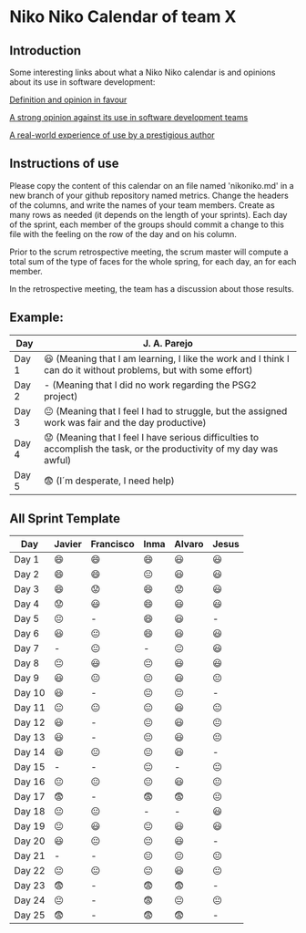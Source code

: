 # Niko Niko Calendar of team X
## Introduction
Some interesting links about what a Niko Niko calendar is and opinions about its use in software development:

[Definition and opinion in favour](https://blog.teammood.com/2018/07/24/evaluating-your-teams-health-with-the-niko-niko-calendar.html?utm_source=google&utm_medium=cpc&utm_campaign=blog-niko-niko&utm_content=niko-niko&utm_term=niko%20niko%20calendar&gclid=Cj0KCQjwsYb0BRCOARIsAHbLPhGYfc7zpSwEDx8KE3VjlsTyy1M1F8O8lxyOPWQTpjf71RjXeD5rgWsaAmEhEALw_wcB)

[A strong opinion against its use in software development teams](https://www.tinypulse.com/blog/sk-niko-niko-calendar-workplace-morale)

[A real-world experience of use by a prestigious author](https://www.javiergarzas.com/2015/05/calendarios-niko-niko.html)
## Instructions of use
Please copy the content of this calendar on an file named 'nikoniko.md' in a new branch of your github repository named metrics.
Change the headers of the columns, and write the names of your team members.
Create as many rows as needed (it depends on the length of your sprints).
Each day of the sprint, each member of the groups should commit a change to this file with the feeling on the row of the day and on his column. 

Prior to the scrum retrospective meeting, the scrum master will compute a total sum of the type of faces for the whole spring, for each day, an for each member.

In the retrospective meeting, the team has a discussion about those results.

## Example:


| Day           | J. A. Parejo  |
| ------------- | ------------- |
| Day 1         |    :smiley: (Meaning that I am learning, I like the work and I think I can do it without problems, but with some effort) |
| Day 2         |    - (Meaning that I did no work regarding the PSG2 project)           |
| Day 3         |    :neutral_face:  (Meaning that I feel I had to struggle, but the assigned work was fair and the day productive)          |:fearful:
| Day 4         |    :worried: (Meaning that I feel I have serious difficulties to accomplish the task, or the productivity of my day was awful)           |
| Day 5         |    :fearful:   (I´m desperate, I need help)        |


## All Sprint Template

| Day           |    Javier     |    Francisco   |     Inma       |     Alvaro     |     Jesus      |
| ------------- | ------------- | -------------  | -------------  | -------------  | -------------  |
| Day 1         |   :smile:     |    :smile:     |  :smile:       |   :smiley:     |    :smiley:    |
| Day 2         |   :smile:     |    :smile:     |  :neutral_face:|   :smiley:     |    :smiley:    |
| Day 3         |   :smile:     |    :worried:   |  :smile:       |   :worried:    |    :smiley:    | 
| Day 4         |   :worried:   |    :smiley:    |  :smile:       |   :smiley:     |    :smiley:    |
| Day 5         | :neutral_face:|       -        |  :smile:       |   :smiley:     |       -        |
| Day 6         |   :smiley:    | :neutral_face: |  :smile:       |   :smiley:     |    :smiley:    |
| Day 7         |      -        | :neutral_face: |      -         | :neutral_face: |    :smiley:    |
| Day 8         | :neutral_face:|    :smiley:    |  :neutral_face:|   :smiley:     |    :smiley:    |
| Day 9         |   :smiley:    | :neutral_face: |  :neutral_face:|   :smiley:     | :neutral_face: |
| Day 10        |   :smiley:    |      -         |  :neutral_face:| :neutral_face: |      -         |
| Day 11        | :neutral_face:| :neutral_face: |  :neutral_face:|   :smiley:     | :neutral_face: |
| Day 12        |   :smiley:    |      -         |  :neutral_face:|   :smiley:     | :neutral_face: |
| Day 13        |   :smiley:    |      -         |  :neutral_face:|   :smiley:     | :neutral_face: |
| Day 14        |   :smiley:    | :neutral_face: |  :neutral_face:|   :smiley:     |      -         |
| Day 15        |      -        |      -         |  :neutral_face:|      -         | :neutral_face: |
| Day 16        | :neutral_face:| :neutral_face: |  :neutral_face:|   :smiley:     | :neutral_face: |
| Day 17        |   :fearful:   |      -         |   :fearful:    |   :fearful:    | :neutral_face: |
| Day 18        | :neutral_face:| :neutral_face: |      -         |      -         |    :smiley:    |
| Day 19        | :neutral_face:|    :smiley:    |  :neutral_face:|   :smiley:     |    :smiley:    |
| Day 20        |   :smiley:    | :neutral_face: |  :neutral_face:|   :smiley:     |       -        |
| Day 21        |      -        |      -         |  :neutral_face:| :neutral_face: | :neutral_face: |
| Day 22        | :neutral_face:| :neutral_face: |  :neutral_face:|   :smiley:     | :neutral_face: |
| Day 23        |   :fearful:   |      -         |    :fearful:   |   :fearful:    |       -        |
| Day 24        | :neutral_face:|      -         |    :fearful:   | :neutral_face: | :neutral_face: |
| Day 25        |   :fearful:   |      -         |    :fearful:   |   :fearful:    |       -        |